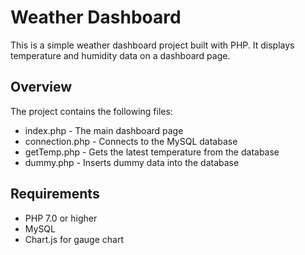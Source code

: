 # Weather Dashboard
<p>
  This is a simple weather dashboard project built with PHP. It displays temperature and humidity data on a dashboard page.
</p>

## Overview
<p>
  The project contains the following files:
</p>
<ul>
  <li>index.php - The main dashboard page</li>
  <li>connection.php - Connects to the MySQL database</li>
  <li>getTemp.php - Gets the latest temperature from the database</li>
  <li>dummy.php - Inserts dummy data into the database</li>
</ul>

## Requirements

<ul>
  <li>PHP 7.0 or higher</li>
  <li>MySQL</li>
  <li>Chart.js for gauge chart</li>
</ul>
